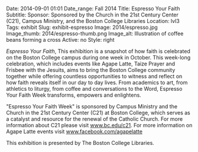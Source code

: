 Date: 2014-09-01 01:01 
Date_range: Fall 2014
Title: Espresso Your Faith 
Subtitle: 
Sponsor: Sponsored by the Church in the 21st Century Center (C21), Campus Ministry, and the Boston College Libraries
Location: lvl3
Tags: exhibit
Slug: exhibit-espresso
Image: 2014/espresso.jpg
Image_thumb: 2014/espresso-thumb.png
Image_alt: Illustration of coffee beans forming a cross
Active: no
Style: right

<p><em>Espresso Your Faith</em>, This exhibition is a snapshot of how   faith is celebrated on the Boston College campus during one week in   October. This week-long celebration, which includes events like Agape   Latte, Taize Prayer and Frisbee with the Jesuits, aims to bring the   Boston College community together while offering countless opportunities   to witness and reflect on how faith reveals itself in our day to day   lives. From academics to art, from athletics to liturgy, from coffee and   conversations to the Word, Espresso Your Faith Week transforms,   empowers and enlightens.</p>
<p>&quot;Espresso Your Faith Week&quot; is sponsored by Campus Ministry and the   Church in the 21st Century Center (C21) at Boston College, which serves   as a catalyst and resource for the renewal of the Catholic Church. For   more information about C21 please visit <a href="http://www.bc.edu/c21">www.bc.edu/c21</a>. For more information on Agape Latte events visit <a href="http://www.facebook.com/agapelatte">www.facebook.com/agapelatte</a></p>
<p>This exhibition is presented by The Boston College Libraries.</p>

<!--

Active:
    Yes (will appear on Exhibit's homepage)
    No (will not appear on Exhibit's homepage, but will appear in archives)

Gallery locations: 
    Burns Library (burns)
    Theology and Ministry Library (tml)
    O'Neill Level One (lvl1)
    O'Neill Level Three (lvl3)
    O'Neill Reading Room (reading)
    O'Neill Reading Room Back Wall (backwall)
    O'Neill Lobby (lobby)
    History Dept, Stokes Hall (stokes)
    Bapst Exhibits (bapsts)
    Archived Bapst Exhibits (bapstsarchive)
  
Need spaces for:

  Virtual Exhibits (virtual)
  Tip O'Neill (tiponeill)

Style:
    Poster on left, text on right (default)
    Poster on right, text on left (right)
    Poster large, centered above text (middle_top)
    Poster large, centered below text (middle_down)

Add'l images
    <img src="/theme/img/exhibits/XXXX/201X/00-XXXX.png" alt="words" class="float_left">
    <img src="/theme/img/exhibits/XXXX/201X/00-XXXX.png" alt="words" class="float_right">
    <img src="/theme/img/exhibits/XXXX/201X/00-XXXX.png" alt="words" class="center">

-->

